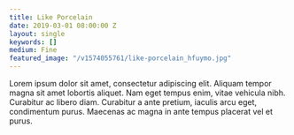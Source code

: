 ```yaml
---
title: Like Porcelain
date: 2019-03-01 08:00:00 Z
layout: single
keywords: []
medium: Fine
featured_image: "/v1574055761/like-porcelain_hfuymo.jpg"
---
```


Lorem ipsum dolor sit amet, consectetur adipiscing elit. Aliquam tempor magna sit amet lobortis aliquet. Nam eget tempus enim, vitae vehicula nibh. Curabitur ac libero diam. Curabitur a ante pretium, iaculis arcu eget, condimentum purus. Maecenas ac magna in ante tempus placerat vel et purus.